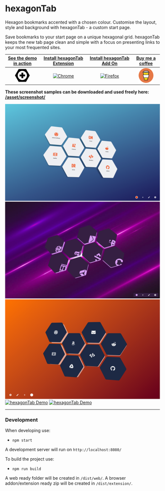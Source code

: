 # hexagonTab
Hexagon bookmarks accented with a chosen colour. Customise the layout, style and background with hexagonTab - a custom start page.

Save bookmarks to your start page on a unique hexagonal grid. hexagonTab keeps the new tab page clean and simple with a focus on presenting links to your most frequented sites.

| [See the demo in action](https://zombiefox.github.io/hexagonTab/) | [Install hexagonTab Extension](https://chrome.google.com/webstore/detail/hexagontab/hjapnkiokjkamfjenbdagacmpkobjlgi) | [Install hexagonTab Add On](https://addons.mozilla.org/en-GB/firefox/addon/hexagontab/) | [Buy me a coffee](https://www.buymeacoffee.com/zombieFox/) |
|:-------------:|:-------------:|:-------------:|:-------------:|
| [![hexagonTab](./src/icon/icon-48.png)](https://zombiefox.github.io/hexagonTab/) | [![Chrome](asset/logo/chrome-48x48.png)](https://chrome.google.com/webstore/detail/hexagontab/hjapnkiokjkamfjenbdagacmpkobjlgi) | [![Firefox](asset/logo/firefox-48x48.png)](https://addons.mozilla.org/en-GB/firefox/addon/hexagontab/) | [![coffee](asset/logo/bymeacoffee-48x48.png)](https://www.buymeacoffee.com/zombieFox/) |

__These screenshot samples can be downloaded and used freely here: [/asset/screenshot/](https://github.com/zombieFox/hexagonTab/tree/master/asset/screenshot)__

[![hexagonTab Demo](asset/screenshot/screenshot-001.png)](https://zombiefox.github.io/hexagonTab/)
[![hexagonTab Demo](asset/screenshot/screenshot-002.png)](https://zombiefox.github.io/hexagonTab/)
[![hexagonTab Demo](asset/screenshot/screenshot-003.png)](https://zombiefox.github.io/hexagonTab/)
[![hexagonTab Demo](asset/screenshot/screenshot-004.png)](https://zombiefox.github.io/hexagonTab/)
[![hexagonTab Demo](asset/screenshot/screenshot-005.gif)](https://zombiefox.github.io/hexagonTab/)

---

### Development

When developing use:
- `npm start`

A development server will run on `http://localhost:8080/`


To build the project use:
- `npm run build`

A web ready folder will be created in `/dist/web/`.
A browser addon/extension ready zip will be created in `/dist/extension/`.
